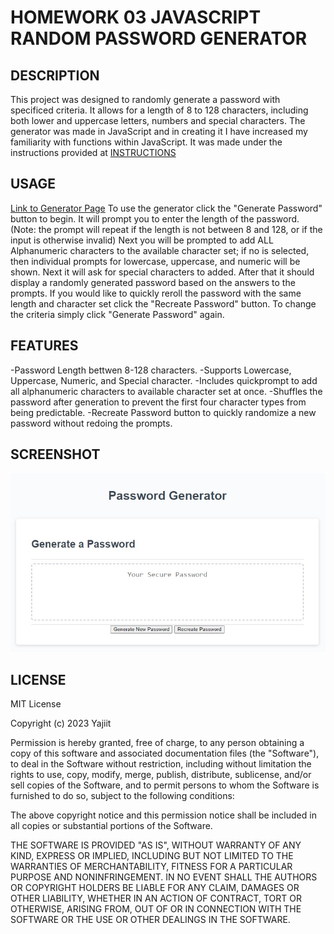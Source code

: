 # HOMEWORK 03 JAVASCRIPT RANDOM PASSWORD GENERATOR

## DESCRIPTION

This project was designed to randomly generate a password with specificed criteria. It allows for a length of 8 to 128 characters, including both lower and uppercase letters, numbers and special characters. The generator was made in JavaScript and in creating it I have increased my familiarity with functions within JavaScript. It was made under the instructions provided at [INSTRUCTIONS](./assets/INSTRUCTIONS.md)


## USAGE

[Link to Generator Page](https://yajiit.github.io/Homework03--JS-Random-Password-Generator/)
To use the generator click the "Generate Password" button to begin. It will prompt you to enter the length of the password. (Note: the prompt will repeat if the length is not between 8 and 128, or if the input is otherwise invalid) Next you will be prompted to add ALL Alphanumeric characters to the available character set; if no is selected, then individual prompts for lowercase, uppercase, and numeric will be shown.  Next it will ask for special characters to added.  After that it should display a randomly generated password based on the answers to the prompts. If you would like to quickly reroll the password with the same length and character set click the "Recreate Password" button. To change the criteria simply click "Generate Password" again.


## FEATURES

-Password Length bettwen 8-128 characters.
-Supports Lowercase, Uppercase, Numeric, and Special character.
-Includes quickprompt to add all alphanumeric characters to available character set at once.
-Shuffles the password after generation to prevent the first four character types from being predictable.
-Recreate Password button to quickly randomize a new password without redoing the prompts.


## SCREENSHOT

![Webpage Screenshot](./assets/images/Screenshot.jpg)


## LICENSE

MIT License

Copyright (c) 2023 Yajiit

Permission is hereby granted, free of charge, to any person obtaining a copy
of this software and associated documentation files (the "Software"), to deal
in the Software without restriction, including without limitation the rights
to use, copy, modify, merge, publish, distribute, sublicense, and/or sell
copies of the Software, and to permit persons to whom the Software is
furnished to do so, subject to the following conditions:

The above copyright notice and this permission notice shall be included in all
copies or substantial portions of the Software.

THE SOFTWARE IS PROVIDED "AS IS", WITHOUT WARRANTY OF ANY KIND, EXPRESS OR
IMPLIED, INCLUDING BUT NOT LIMITED TO THE WARRANTIES OF MERCHANTABILITY,
FITNESS FOR A PARTICULAR PURPOSE AND NONINFRINGEMENT. IN NO EVENT SHALL THE
AUTHORS OR COPYRIGHT HOLDERS BE LIABLE FOR ANY CLAIM, DAMAGES OR OTHER
LIABILITY, WHETHER IN AN ACTION OF CONTRACT, TORT OR OTHERWISE, ARISING FROM,
OUT OF OR IN CONNECTION WITH THE SOFTWARE OR THE USE OR OTHER DEALINGS IN THE
SOFTWARE.

